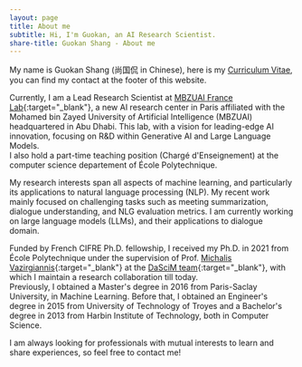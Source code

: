 ```yaml
---
layout: page
title: About me
subtitle: Hi, I'm Guokan, an AI Research Scientist.
share-title: Guokan Shang - About me
---
```


My name is Guokan Shang (尚国侃 in Chinese), here is my [Curriculum Vitae](CV_Guokan_Shang.pdf), you can find my contact at the footer of this website.

Currently, I am a Lead Research Scientist at [MBZUAI France Lab](https://mbzuai.ac.ae/llm/){:target="_blank"}, a new AI research center in Paris affiliated with the Mohamed bin Zayed University of Artificial Intelligence (MBZUAI) headquartered in Abu Dhabi. This lab, with a vision for leading-edge AI innovation, focusing on R&D within Generative AI and Large Language Models. <br>
I also hold a part-time teaching position (Chargé d'Enseignement) at the computer science departement of École Polytechnique. <br>

My research interests span all aspects of machine learning, and particularly its applications to natural language processing (NLP). My recent work mainly focused on challenging tasks such as meeting summarization, dialogue understanding, and NLG evaluation metrics. I am currently working on large language models (LLMs), and their applications to dialogue domain.

Funded by French CIFRE Ph.D. fellowship, I received my Ph.D. in 2021 from École Polytechnique under the supervision of Prof. [Michalis Vazirgiannis](https://scholar.google.com/citations?user=aWGJYcMAAAAJ){:target="_blank"} at the [DaSciM team](http://www.lix.polytechnique.fr/dascim/){:target="_blank"}, with which I maintain a research collaboration till today. <br>
Previously, I obtained a Master's degree in 2016 from Paris-Saclay University, in Machine Learning. Before that, I obtained an Engineer's degree in 2015 from University of Technology of Troyes and a Bachelor's degree in 2013 from Harbin Institute of Technology, both in Computer Science.

I am always looking for professionals with mutual interests to learn and share experiences, so feel free to contact me! 
